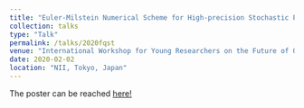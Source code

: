 ```yaml
---
title: "Euler-Milstein Numerical Scheme for High-precision Stochastic Process Simulation of Quantum Trajectories"
collection: talks
type: "Talk"
permalink: /talks/2020fqst
venue: "International Workshop for Young Researchers on the Future of Quantum Science and Technology (FQST)"
date: 2020-02-02
location: "NII, Tokyo, Japan"
---
```

The poster can be reached [here!](https://github.com/natwonglakhon/main/blob/28ea1a5593587bcdae74aef2327a2dfe8c8c8c4a/files/FQST_2020_Poster.pdf)
